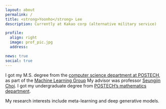 ```yaml
---
layout: about
permalink: /
title: <strong>Yoonho</strong> Lee
description: Currently at Kakao corp (alternative military service)

profile:
  align: right
  image: prof_pic.jpg
  address: 

news: true
social: true
---
```


I got my M.S. degree from the [computer science department at
POSTECH](https://cse.postech.ac.kr/),
as part of the [Machine Learning Group](http://mlg.postech.ac.kr/)
My advisor was professor [Seungjin Choi](http://mlg.postech.ac.kr/~seungjin/).
I got my undergraduate degree from [POSTECH’s mathematics
department](http://math.postech.ac.kr/).

My research interests include meta-learning and deep generative models.

